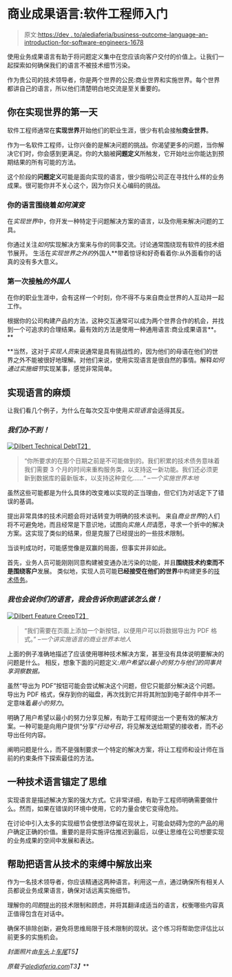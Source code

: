 # 商业成果语言:软件工程师入门

> 原文:[https://dev . to/alediaferia/business-outcome-language-an-introduction-for-software-engineers-1678](https://dev.to/alediaferia/business-outcome-language-an-introduction-for-software-engineers-1678)

使用业务成果语言有助于将问题定义集中在您应该向客户交付的价值上。让我们一起探索如何确保我们的语言不被技术细节污染。

作为贵公司的技术领导者，你是两个世界的公民:商业世界和实施世界。每个世界都讲自己的语言，所以他们清楚明白地交流是至关重要的。

## [](#your-first-days-in-the-implementation-world)你在实现世界的第一天

软件工程师通常在**实现世界**开始他们的职业生涯，很少有机会接触**商业世界**。

作为一名软件工程师，让你兴奋的是解决问题的挑战。你渴望更多的问题，当你解决它们时，你会感到更满足。你的大脑被**问题定义**所触发，它开始吐出你能达到预期结果的所有可能的方法。

这个阶段的**问题定义**可能是面向实现的语言，很少指明公司正在寻找什么样的业务成果。很可能你并不关心这个，因为你只关心编码的挑战。

### [](#your-language-evolves-around-the-how)你的语言围绕着*如何演变*

在*实现世界*中，你开发一种特定于问题解决方案的语言，以及你用来解决问题的工具。

你通过关注*如何*实现解决方案来与你的同事交流。讨论通常围绕现有软件的技术细节展开。
生活在*实现世界之外的*外国人**带着惊讶和好奇看着你:从外面看你的话真的没有多大意义。

### [](#the-first-contact-with-the-foreigners)第一次接触*的外国人*

在你的职业生涯中，会有这样一个时刻，你不得不与来自商业世界的人互动并一起工作。

根据你的公司构建产品的方法，这种交互通常可以成为两个世界合作的机会，并找到一个可追求的合理结果。最有效的方法是使用一种通用语言:商业成果语言**。**

 **当然，这对于*实现人员*来说通常是具有挑战性的，因为他们的母语在他们的世界之外不能被很好地理解。对他们来说，使用实现语言是很自然的事情。解释*如何通过实施细节*实现某事，感觉非常简单。

## [](#the-trouble-with-the-implementation-language)实现语言的麻烦

让我们看几个例子，为什么在每次交互中使用*实现语言*会适得其反。

### [](#we-cant-do-that)*我们办不到！*

[![Dilbert Technical Debt](../Images/ad39808e772380a7485f11cb2cb52aa2.png)T2】](https://res.cloudinary.com/practicaldev/image/fetch/s--dgitigUe--/c_limit%2Cf_auto%2Cfl_progressive%2Cq_66%2Cw_880/https://i1.wp.com/alediaferia.com/wp-content/uploads/2018/08/tech-debt-dilbert.gif%3Fzoom%3D1.7999999523162842%26w%3D900%26ssl%3D1)

> “你所要求的在那个日期之前是不可能做到的。我们积累的技术债务意味着我们需要 3 个月的时间来重构服务类，以支持这一新功能。我们还必须更新到数据库的最新版本，以支持这种变化……“
> –*一个实施世界本地*

虽然这些可能都是为什么具体的改变难以实现的正当理由，但它们为对话定下了错误的基调。

提出非常具体的技术问题会将对话转变为明确的技术谈判。
来自*商业世界*的人们将不可避免地，而且经常是下意识地，试图向*实施人员*请愿，寻求一个折中的解决方案。这实现了类似的结果，但是克服了已经提出的一些技术限制。

当谈判成功时，可能感觉像是双赢的局面，但事实并非如此。

首先，业务人员可能刚刚同意构建被变通办法污染的功能，并且**围绕技术约束而不是围绕客户**发展。
类似地，实现人员可能**已经接受在他们的世界**中构建更多的[技术债务](https://alediaferia.com/2018/02/14/technical-debt-kills-your-company/)。

### [](#i-speak-your-language-too-ill-tell-you-exactly-what-you-have-to-do)*我也会说你们的语言，我会告诉你到底该怎么做！*

[![Dilbert Feature Creep](../Images/de9adb52a4ed8a604329cc351531306e.png)T2】](https://res.cloudinary.com/practicaldev/image/fetch/s--S9KTjI35--/c_limit%2Cf_auto%2Cfl_progressive%2Cq_auto%2Cw_880/https://i0.wp.com/alediaferia.com/wp-content/uploads/2018/08/dilbert_product_development.jpg%3Fw%3D600%26ssl%3D1)

> “我们需要在页面上添加一个新按钮，以便用户可以将数据导出为 PDF 格式。”
> –*一个讲实施语言的商业世界本地人*

上面的例子准确地描述了应该使用哪种技术解决方案，甚至没有具体说明要解决的问题是什么。
相反，想象下面的问题定义:*用户希望以最小的努力与他们的同事共享洞察数据。*

虽然“导出为 PDF”按钮可能会尝试解决这个问题，但它只能部分解决这个问题。导出为 PDF 格式，保存到你的磁盘，再次找到它并将其附加到电子邮件中并不一定意味着*最小的努力*。

明确了用户希望以最小的努力分享见解，有助于工程师提出一个更有效的解决方案。一种可能是向用户提供“分享”*行动号召*，将见解发送给期望的接收者，而不必导出任何内容。

阐明问题是什么，而不是强制要求一个特定的解决方案，将让工程师和设计师在当前的约束条件下探索最佳的方法。

## [](#a-technical-language-anchors-down-the-thinking)一种技术语言锚定了思维

实现语言是描述解决方案的强大方式。它非常详细，有助于工程师明确需要做什么。然而，如果在错误的环境中使用，它的力量会使它变得危险。

在讨论中引入太多的实现细节会使想法停留在现状上，可能会妨碍为您的产品的用户确定正确的价值。重要的是将实施评估推迟到最后，以便让思维在公司想要实现的业务成果的空间中发展和表达。

## [](#help-free-the-language-from-the-technical-constraints)帮助把语言从技术的束缚中解放出来

作为一名技术领导者，你应该精通这两种语言。利用这一点，通过确保所有相关人员都说业务成果语言，确保对话远离实施细节。

理解你的*同胞*提出的技术限制和顾虑，并将其翻译成适当的语言，权衡哪些内容真正值得包含在对话中。

确保不排除创新，避免将思维局限于技术限制的现状。这个练习将帮助您评估比以前更多的实施机会。

*封面照片由[车头](https://unsplash.com/photos/5QgIuuBxKwM?utm_source=unsplash&utm_medium=referral&utm_content=creditCopyText)上[车尾](https://unsplash.com/search/photos/business?utm_source=unsplash&utm_medium=referral&utm_content=creditCopyText)T5】*

*原载于[alediaferia.com](https://alediaferia.com/2018/08/20/business-outcome-language-software-engineers/)T3】***